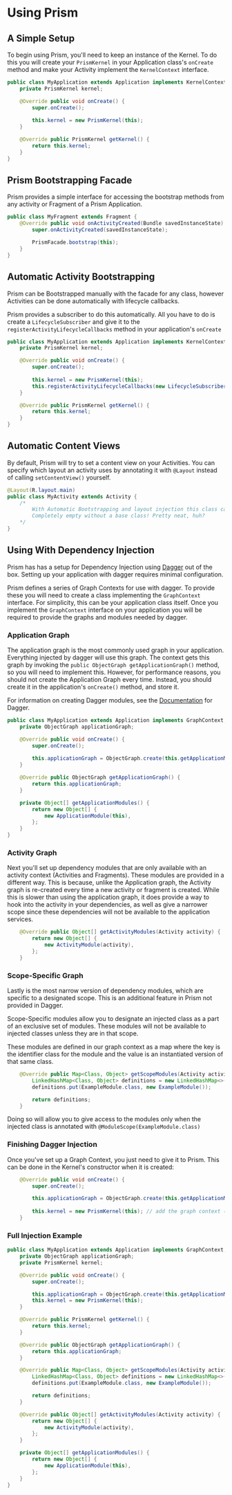 Using Prism
===========

A Simple Setup
--------------

To begin using Prism, you'll need to keep an instance of the Kernel. To do this
you will create your `PrismKernel` in your Application class's `onCreate` method
and make your Activity implement the `KernelContext` interface.

```java
public class MyApplication extends Application implements KernelContext {
    private PrismKernel kernel;

    @Override public void onCreate() {
        super.onCreate();
        
        this.kernel = new PrismKernel(this);
    }

    @Override public PrismKernel getKernel() {
        return this.kernel;
    }
}
```

Prism Bootstrapping Facade
--------------------------

Prism provides a simple interface for accessing the bootstrap methods from any
activity or Fragment of a Prism Application.

```java
public class MyFragment extends Fragment {
    @Override public void onActivityCreated(Bundle savedInstanceState) {
        super.onActivityCreated(savedInstanceState);

        PrismFacade.bootstrap(this);
    }
}
```

Automatic Activity Bootstrapping
--------------------------------

Prism can be Bootstrapped manually with the facade for any class, however
Activities can be done automatically with lifecycle callbacks.

Prism provides a subscriber to do this automatically. All you have to do
is create a `LifecycleSubscriber` and give it to the
`registerActivityLifecycleCallbacks` method in your application's `onCreate`

```java
public class MyApplication extends Application implements KernelContext {
    private PrismKernel kernel;

    @Override public void onCreate() {
        super.onCreate();
        
        this.kernel = new PrismKernel(this);
        this.registerActivityLifecycleCallbacks(new LifecycleSubscriber(this));
    }

    @Override public PrismKernel getKernel() {
        return this.kernel;
    }
}
```

Automatic Content Views
-----------------------

By default, Prism will try to set a content view on your Activities.
You can specify which layout an activity uses by annotating it with `@Layout`
instead of calling `setContentView()` yourself.

```java
@Layout(R.layout.main)
public class MyActivity extends Activity {
    /* 
        With Automatic Bootstrapping and layout injection this class can work
        Completely empty without a base class! Pretty neat, huh?
    */
}
```

Using With Dependency Injection
-------------------------------

Prism has has a setup for Dependency Injection using [Dagger][1] out of the box.
Setting up your application with dagger requires minimal configuration.

Prism defines a series of Graph Contexts for use with dagger. To provide these
you will need to create a class implementing the `GraphContext` interface.
For simplicity, this can be your application class itself. Once you implement
the `GraphContext` interface on your application you will be required to provide
the graphs and modules needed by dagger.

### Application Graph ###

The application graph is the most commonly used graph in your application.
Everything injected by dagger will use this graph. The context gets this graph
by invoking the `public ObjectGraph getApplicationGraph()` method, so you will
need to implement this. However, for performance reasons, you should not create
the Application Graph every time. Instead, you should create it in the 
application's `onCreate()` method, and store it.

For information on creating Dagger modules, see the [Documentation][2] for
Dagger.

```java
public class MyApplication extends Application implements GraphContext, KernelContext {
    private ObjectGraph applicationGraph;

    @Override public void onCreate() {
        super.onCreate();
        
        this.applicationGraph = ObjectGraph.create(this.getApplicationModules());
    }

    @Override public ObjectGraph getApplicationGraph() {
        return this.applicationGraph;
    }

    private Object[] getApplicationModules() { 
        return new Object[] {
            new ApplicationModule(this),
        };
    }
}
```

### Activity Graph ###

Next you'll set up dependency modules that are only available with an activity
context (Activities and Fragments). These modules are provided in a different
way. This is because, unlike the Application graph, the Activity graph is
re-created every time a new activity or fragment is created. While this is
slower than using the application graph, it does provide a way to hook into the 
activity in your dependencies, as well as give a narrower scope since these
dependencies will not be available to the application services.

```java
    @Override public Object[] getActivityModules(Activity activity) {
        return new Object[] {
            new ActivityModule(activity),
        };
    }
```

### Scope-Specific Graph ###

Lastly is the most narrow version of dependency modules, which are specific
to a designated scope. This is an additional feature in Prism not provided
in Dagger.

Scope-Specific modules allow you to designate an injected class as a part of
an exclusive set of modules. These modules will not be available to injected
classes unless they are in that scope.

These modules are defined in our graph context as a map where the key is
the identifier class for the module and the value is an instantiated version of 
that same class. 

```java
    @Override public Map<Class, Object> getScopeModules(Activity activity) {
        LinkedHashMap<Class, Object> definitions = new LinkedHashMap<>();
        definitions.put(ExampleModule.class, new ExampleModule());

        return definitions;
    }
```

Doing so will allow you to give access to the modules only when the injected
class is annotated with `@ModuleScope(ExampleModule.class)`

### Finishing Dagger Injection ###

Once you've set up a Graph Context, you just need to give it to Prism. This
can be done in the Kernel's constructor when it is created:

```java
    @Override public void onCreate() {
        super.onCreate();

        this.applicationGraph = ObjectGraph.create(this.getApplicationModules());
        
        this.kernel = new PrismKernel(this); // add the graph context (this)
    }
```

### Full Injection Example ###

```java
public class MyApplication extends Application implements GraphContext, KernelContext {
    private ObjectGraph applicationGraph;
    private PrismKernel kernel;

    @Override public void onCreate() {
        super.onCreate();

        this.applicationGraph = ObjectGraph.create(this.getApplicationModules());
        this.kernel = new PrismKernel(this);
    }

    @Override public PrismKernel getKernel() {
        return this.kernel;
    }

    @Override public ObjectGraph getApplicationGraph() {
        return this.applicationGraph;
    }

    @Override public Map<Class, Object> getScopeModules(Activity activity) {
        LinkedHashMap<Class, Object> definitions = new LinkedHashMap<>();
        definitions.put(ExampleModule.class, new ExampleModule());

        return definitions;
    }

    @Override public Object[] getActivityModules(Activity activity) {
        return new Object[] {
            new ActivityModule(activity),
        };
    }

    private Object[] getApplicationModules() { 
        return new Object[] {
            new ApplicationModule(this),
        };
    }
}
```

[1]: http://square.github.io/dagger/
[2]: http://square.github.io/dagger/#using
